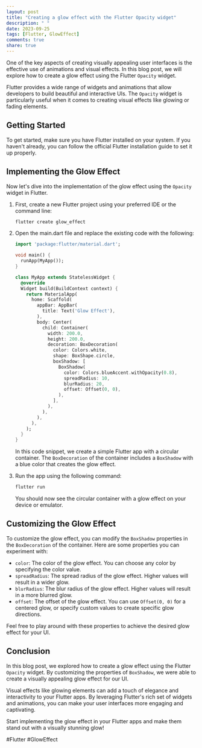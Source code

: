 ```yaml
---
layout: post
title: "Creating a glow effect with the Flutter Opacity widget"
description: " "
date: 2023-09-25
tags: [Flutter, GlowEffect]
comments: true
share: true
---
```


One of the key aspects of creating visually appealing user interfaces is the effective use of animations and visual effects. In this blog post, we will explore how to create a glow effect using the Flutter `Opacity` widget.

Flutter provides a wide range of widgets and animations that allow developers to build beautiful and interactive UIs. The `Opacity` widget is particularly useful when it comes to creating visual effects like glowing or fading elements.

## Getting Started

To get started, make sure you have Flutter installed on your system. If you haven't already, you can follow the official Flutter installation guide to set it up properly.

## Implementing the Glow Effect

Now let's dive into the implementation of the glow effect using the `Opacity` widget in Flutter.

1. First, create a new Flutter project using your preferred IDE or the command line:
    ```dart
    flutter create glow_effect
    ```

2. Open the main.dart file and replace the existing code with the following:

    ```dart
    import 'package:flutter/material.dart';

    void main() {
      runApp(MyApp());
    }

    class MyApp extends StatelessWidget {
      @override
      Widget build(BuildContext context) {
        return MaterialApp(
          home: Scaffold(
            appBar: AppBar(
              title: Text('Glow Effect'),
            ),
            body: Center(
              child: Container(
                width: 200.0,
                height: 200.0,
                decoration: BoxDecoration(
                  color: Colors.white,
                  shape: BoxShape.circle,
                  boxShadow: [
                    BoxShadow(
                      color: Colors.blueAccent.withOpacity(0.8),
                      spreadRadius: 10,
                      blurRadius: 20,
                      offset: Offset(0, 0),
                    ),
                  ],
                ),
              ),
            ),
          ),
        );
      }
    }
    ```

    In this code snippet, we create a simple Flutter app with a circular container. The `BoxDecoration` of the container includes a `BoxShadow` with a blue color that creates the glow effect.

3. Run the app using the following command:

    ```dart
    flutter run
    ```

    You should now see the circular container with a glow effect on your device or emulator.

## Customizing the Glow Effect

To customize the glow effect, you can modify the `BoxShadow` properties in the `BoxDecoration` of the container. Here are some properties you can experiment with:

- `color`: The color of the glow effect. You can choose any color by specifying the color value.
- `spreadRadius`: The spread radius of the glow effect. Higher values will result in a wider glow.
- `blurRadius`: The blur radius of the glow effect. Higher values will result in a more blurred glow.
- `offset`: The offset of the glow effect. You can use `Offset(0, 0)` for a centered glow, or specify custom values to create specific glow directions.

Feel free to play around with these properties to achieve the desired glow effect for your UI.

## Conclusion

In this blog post, we explored how to create a glow effect using the Flutter `Opacity` widget. By customizing the properties of `BoxShadow`, we were able to create a visually appealing glow effect for our UI.

Visual effects like glowing elements can add a touch of elegance and interactivity to your Flutter apps. By leveraging Flutter's rich set of widgets and animations, you can make your user interfaces more engaging and captivating.

Start implementing the glow effect in your Flutter apps and make them stand out with a visually stunning glow!

#Flutter #GlowEffect